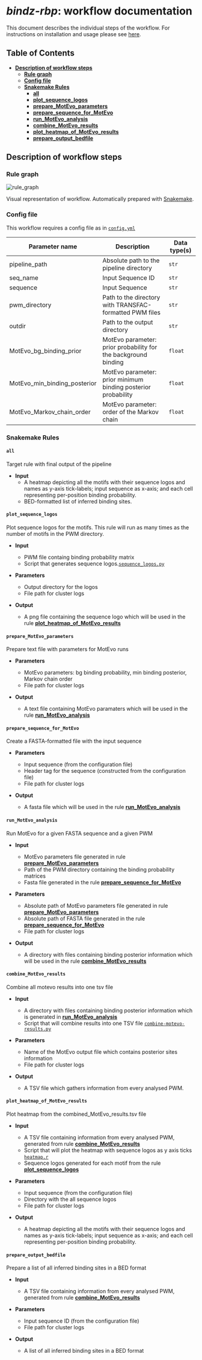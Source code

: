 # _bindz-rbp_: workflow documentation

This document describes the individual steps of the workflow. For instructions
on installation and usage please see [here](../README.md).

## Table of Contents
- [**Description of workflow steps**](#description-of-workflow-steps)
  - [**Rule graph**](#rule-graph)
  - [**Config file**](#config-file)
  - [**Snakemake Rules**](#snakemake-rules)
    - [**all**](#all)
    - [**plot_sequence_logos**](#plot_sequence_logos)
    - [**prepare_MotEvo_parameters**](#prepare_MotEvo_parameters)
    - [**prepare_sequence_for_MotEvo**](#prepare_sequence_for_MotEvo)
    - [**run_MotEvo_analysis**](#run_MotEvo_analysis)
    - [**combine_MotEvo_results**](#combine_MotEvo_results)
    - [**plot_heatmap_of_MotEvo_results**](#plot_heatmap_of_MotEvo_results)
    - [**prepare_output_bedfile**](#prepare_output_bedfile)

## Description of workflow steps

### Rule graph

![rule_graph][rule-graph]

Visual representation of workflow. Automatically prepared with
[Snakemake][docs-snakemake].

### Config file

This workflow requires a config file as in [`config.yml`](config/config-template.yml)

Parameter name | Description | Data type(s)
--- | --- | ---
pipeline_path | Absolute path to the pipeline directory | `str`
seq_name | Input Sequence ID | `str`
sequence | Input Sequence | `str`
pwm_directory | Path to the directory with TRANSFAC-formatted PWM files | `str`
outdir | Path to the output directory | `str`
MotEvo_bg_binding_prior | MotEvo parameter: prior probability for the background binding | `float`
MotEvo_min_binding_posterior | MotEvo parameter: prior minimum binding posterior probability | `float`
MotEvo_Markov_chain_order | MotEvo parameter: order of the Markov chain | `float`

### Snakemake Rules

#### `all`

Target rule with final output of the pipeline

- **Input**
  - A heatmap depicting all the motifs with their sequence logos and names as y-axis tick-labels; input sequence as x-axis; and each cell representing per-position binding probability.
  - BED-formatted list of inferred binding sites.

#### `plot_sequence_logos`

   Plot sequence logos for the motifs. This rule will run as many times as the number of motifs in the PWM directory.

- **Input**
  - PWM file containg binding probability matrix
  - Script that generates sequence logos.[`sequence_logos.py`](../workflow/scripts/sequence_logos.py)

- **Parameters**
  - Output directory for the logos
  - File path for cluster logs

- **Output**
  - A png file containing the sequence logo which will be used in the rule [**plot_heatmap_of_MotEvo_results**](#plot_heatmap_of_MotEvo_results)

#### `prepare_MotEvo_parameters`

   Prepare text file with parameters for MotEvo runs

- **Parameters**
  - MotEvo parameters: bg binding probability, min binding posterior, Markov chain order
  - File path for cluster logs

- **Output**
    - A text file containing MotEvo paramaters which will be used in the rule [**run_MotEvo_analysis**](#run_MotEvo_analysis)

#### `prepare_sequence_for_MotEvo`

   Create a FASTA-formatted file with the input sequence

- **Parameters**
  - Input sequence (from the configuration file)
  - Header tag for the sequence (constructed from the configuration file)
  - File path for cluster logs

- **Output**
    - A fasta file which will be used in the rule [**run_MotEvo_analysis**](#run_MotEvo_analysis)

#### `run_MotEvo_analysis`

   Run MotEvo for a given FASTA sequence and a given PWM

- **Input**
  - MotEvo parameters file generated in rule [**prepare_MotEvo_parameters**](#prepare_MotEvo_parameters)
  - Path of the PWM directory containing the binding probability matrices
  - Fasta file generated in the rule [**prepare_sequence_for_MotEvo**](#prepare_sequence_for_MotEvo)

- **Parameters**
  - Absolute path of MotEvo parameters file generated in rule [**prepare_MotEvo_parameters**](#prepare_MotEvo_parameters)
  - Absolute path of FASTA file generated in the rule [**prepare_sequence_for_MotEvo**](#prepare_sequence_for_MotEvo)
  - File path for cluster logs

- **Output**
    - A directory with files containing binding posterior information which will be used in the rule [**combine_MotEvo_results**](#combine_MotEvo_results)

#### `combine_MotEvo_results`

   Combine all motevo results into one tsv file

- **Input**
  - A directory with files containing binding posterior information which is generated in [**run_MotEvo_analysis**](#run_MotEvo_analysis)
  - Script that will combine results into one TSV file [`combine-motevo-results.py`](../workflow/scripts/combine-motevo-results.py)

- **Parameters**
  - Name of the MotEvo output file which contains posterior sites information
  - File path for cluster logs

- **Output**
    - A TSV file which gathers information from every analysed PWM.

#### `plot_heatmap_of_MotEvo_results`

   Plot heatmap from the combined_MotEvo_results.tsv file

- **Input**
  - A TSV file containing information from every analysed PWM, generated from rule [**combine_MotEvo_results**](#combine_MotEvo_results)
  - Script that will plot the heatmap with sequence logos as y axis ticks [`heatmap.r`](../workflow/scripts/heatmap.r)
  - Sequence logos generated for each motif from the rule [**plot_sequence_logos**](#plot_sequence_logos)

- **Parameters**
  - Input sequence (from the configuration file)
  - Directory with the all sequence logos
  - File path for cluster logs

- **Output**
    - A heatmap depicting all the motifs with their sequence logos and names as y-axis tick-labels; input sequence as x-axis; and each cell representing per-position binding probability.

#### `prepare_output_bedfile`

   Prepare a list of all inferred binding sites in a BED format

- **Input**
  - A TSV file containing information from every analysed PWM, generated from rule [**combine_MotEvo_results**](#combine_MotEvo_results)

- **Parameters**
  - Input sequence ID (from the configuration file)
  - File path for cluster logs

- **Output**
    - A list of all inferred binding sites in a BED format

[rule-graph]: ../images/rulegraph.svg
[docs-snakemake]: <https://snakemake.readthedocs.io/en/stable/>
